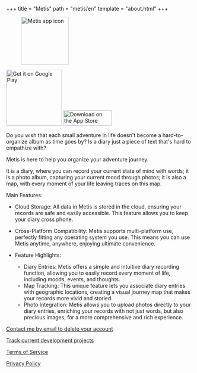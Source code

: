 +++
title = "Metis"
path = "metis/en"
template = "about.html"
+++

<figure>
<img src="/metis.png" width="128" alt="Metis app icon"/>
</figure>

<a href='https://play.google.com/store/apps/details?id=com.larryhsiao.metis_app&pcampaignid=pcampaignidMKT-Other-global-all-co-prtnr-py-PartBadge-Mar2515-1'><img alt='Get it on Google Play' width="150" src='https://play.google.com/intl/en_us/badges/static/images/badges/en_badge_web_generic.png'/></a>
<a href="https://apps.apple.com/us/app/metis-journal/id6449760097?itsct=apps_box_badge&amp;itscg=30200" style="display: inline-block; overflow: hidden;"><img src="https://tools.applemediaservices.com/api/badges/download-on-the-app-store/black/en-us?size=125x41&amp;releaseDate=1708905600" alt="Download on the App Store" style="width: 130px; height: 41.5px;"></a>

Do you wish that each small adventure in life doesn't become a hard-to-organize album as time goes by? Is a diary just a piece of text that's hard to empathize with?

Metis is here to help you organize your adventure journey.

It is a diary, where you can record your current state of mind with words; it is a photo album, capturing your current mood through photos; it is also a map, with every moment of your life leaving traces on this map.

Main Features:

- Cloud Storage: All data in Metis is stored in the cloud, ensuring your records are safe and easily accessible. This feature allows you to keep your diary cross phone.

- Cross-Platform Compatibility: Metis supports multi-platform use, perfectly fitting any operating system you use. This means you can use Metis anytime, anywhere, enjoying ultimate convenience.

- Feature Highlights:
    - Diary Entries: Metis offers a simple and intuitive diary recording function, allowing you to easily record every moment of life, including moods, events, and thoughts.
    - Map Tracking: This unique feature lets you associate diary entries with geographic locations, creating a visual journey map that makes your records more vivid and storied.
    - Photo Integration: Metis allows you to upload photos directly to your diary entries, enriching your records with not just words, but also precious images, for a more comprehensive and rich experience.


[Contact me by email to delete your account](mailto:larryhsiao@larryhsiao.com)

[Track current development projects](https://larryhsiao.com:9081/issues/METIS?q=%23Unresolved)

[Terms of Service](https://larryhsiao.com/metis/terms_of_service)

[Privacy Policy](https://larryhsiao.com/metis/privacy_policy)


